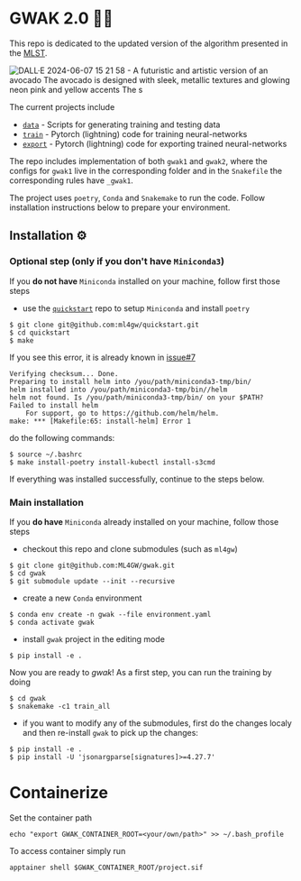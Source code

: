 # GWAK 2.0 🥑🦾

This repo is dedicated to the updated version of the algorithm presented in the [MLST](https://iopscience.iop.org/article/10.1088/2632-2153/ad3a31). 

![DALL·E 2024-06-07 15 21 58 - A futuristic and artistic version of an avocado  The avocado is designed with sleek, metallic textures and glowing neon pink and yellow accents  The s](https://github.com/ML4GW/gwak2/assets/4249113/f396688b-125e-48f1-bbd5-48f3c9854e8e&key_width=130)

The current projects include
- [`data`](./gwak/data/README.md) - Scripts for generating training and testing data
- [`train`](./gwak/train/README.md) - Pytorch (lightning) code for training neural-networks
- [`export`](./gwak/export/README.md) - Pytorch (lightning) code for exporting trained neural-networks

The repo includes implementation of both `gwak1` and `gwak2`, where the configs for `gwak1` live in the corresponding folder and in the `Snakefile` the corresponding rules have `_gwak1`.

The project uses `poetry`, `Conda` and `Snakemake` to run the code. Follow installation instructions below to prepare your environment.


## Installation ⚙️


### Optional step (only if you don't have `Miniconda3`)
If you **do not have** `Miniconda` installed on your machine, follow first those steps
- use the [`quickstart`](https://github.com/ML4GW/quickstart) repo to setup `Miniconda` and install `poetry`
```
$ git clone git@github.com:ml4gw/quickstart.git
$ cd quickstart
$ make
```

If you see this error, it is already known in [issue#7](https://github.com/ML4GW/quickstart/issues/7)
```
Verifying checksum... Done.
Preparing to install helm into /you/path/miniconda3-tmp/bin/
helm installed into /you/path/miniconda3-tmp/bin//helm
helm not found. Is /you/path/miniconda3-tmp/bin/ on your $PATH?
Failed to install helm
    For support, go to https://github.com/helm/helm.
make: *** [Makefile:65: install-helm] Error 1
```
do the following commands:
```
$ source ~/.bashrc
$ make install-poetry install-kubectl install-s3cmd
```

If everything was installed successfully, continue to the steps below.


### Main installation

If you **do have** `Miniconda` already installed on your machine, follow those steps
- checkout this repo and clone submodules (such as `ml4gw`)
```
$ git clone git@github.com:ML4GW/gwak.git
$ cd gwak
$ git submodule update --init --recursive
```
- create a new `Conda` environment
```
$ conda env create -n gwak --file environment.yaml
$ conda activate gwak
```
- install `gwak` project in the editing mode
```
$ pip install -e .
```

Now you are ready to *gwak*!
As a first step, you can run the training by doing
```
$ cd gwak
$ snakemake -c1 train_all
```

- if you want to modify any of the submodules, first do the changes localy and then re-install `gwak` to pick up the changes:
```
$ pip install -e .
$ pip install -U 'jsonargparse[signatures]>=4.27.7'
```

# Containerize
Set the container path

```
echo "export GWAK_CONTAINER_ROOT=<your/own/path>" >> ~/.bash_profile
```

To access container simply run 

```
apptainer shell $GWAK_CONTAINER_ROOT/project.sif
```
